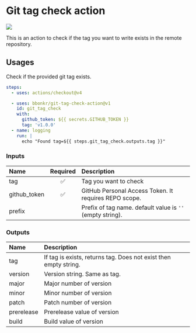 # Git tag check action

[![](https://img.shields.io/github/v/release/bbonkr/git-tag-check-action?display_name=tag&style=flat-square&include_prereleases)](https://github.com/bbonkr/git-tag-check-action/releases)

This is an action to check if the tag you want to write exists in the remote repository.

## Usages

Check if the provided git tag exists.

```yaml
steps:
  - uses: actions/checkout@v4

  - uses: bbonkr/git-tag-check-action@v1
    id: git_tag_check
    with:
      github_token: ${{ secrets.GITHUB_TOKEN }}
      tag: 'v1.0.0'
  - name: logging
    run: |
      echo "Found tag=${{ steps.git_tag_check.outputs.tag }}"
```

### Inputs

| Name         | Required | Description                                               |
| :----------- | :------: | :-------------------------------------------------------- |
| tag          |    ✅    | Tag you want to check                                     |
| github_token |    ✅    | GitHub Personal Access Token. It requires REPO scope.     |
| prefix       |          | Prefix of tag name. default value is `''` (empty string). |

### Outputs

| Name       | Description                                                      |
| :--------- | :--------------------------------------------------------------- |
| tag        | If tag is exists, returns tag. Does not exist then empty string. |
| version    | Version string. Same as tag.                                     |
| major      | Major number of version                                          |
| minor      | Minor number of version                                          |
| patch      | Patch number of version                                          |
| prerelease | Prerelease value of version                                      |
| build      | Build value of version                                           |
